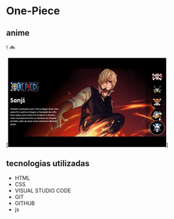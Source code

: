 # One-Piece

## anime
! 🚲

[<img src="./gif one piece.gif" alt="gif da tela do projeto">]

## tecnologias utilizadas

- HTML
- CSS
- VISUAL STUDIO CODE
- GIT
- GITHUB
- js
